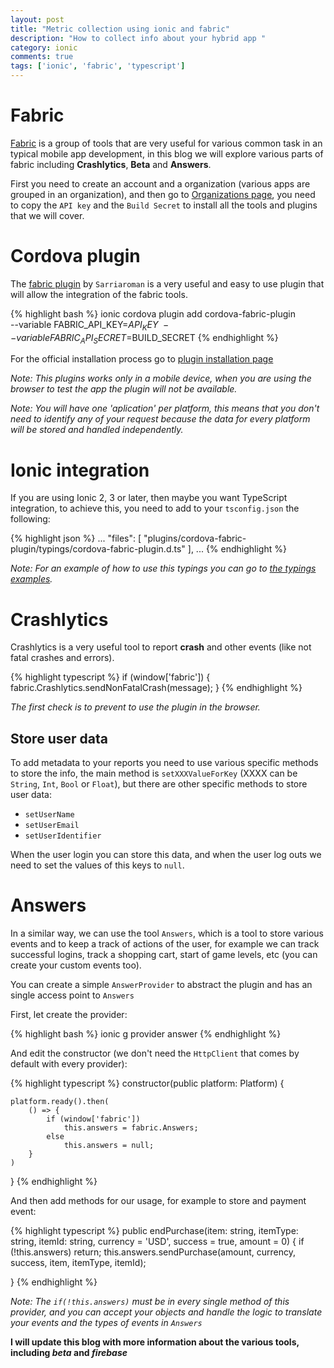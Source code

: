 ```yaml
---
layout: post
title: "Metric collection using ionic and fabric"
description: "How to collect info about your hybrid app "
category: ionic
comments: true
tags: ['ionic', 'fabric', 'typescript']
---
```



# Fabric

[Fabric][fabric] is a group of tools that are very useful for various common
task in an typical mobile app development, in this blog we will explore various
parts of fabric including **Crashlytics**, **Beta** and **Answers**.

First you need to create an account and a organization (various apps are grouped
in an organization), and then go to [Organizations page][fabric-orgs], you need
to copy the `API key` and the `Build Secret` to install all the tools and
plugins that we will cover.

# Cordova plugin

The [fabric plugin][plugin] by `Sarriaroman` is a very useful and easy to use
plugin that will allow the integration of the fabric tools.

{% highlight bash %}
ionic cordova plugin add cordova-fabric-plugin \
               --variable FABRIC_API_KEY=$API_KEY \
               --variable FABRIC_API_SECRET=$BUILD_SECRET
{% endhighlight %}

For the official installation process go to [plugin installation
page][plugin-install]

*Note: This plugins works only in a mobile device, when you are using the
browser to test the app the plugin will not be available.*

*Note: You will have one 'aplication' per platform, this means that you don't
need to identify any of your request because the data for every platform will be
stored and handled independently.*

# Ionic integration

If you are using Ionic 2, 3 or later, then maybe you want TypeScript
integration, to achieve this, you need to add to your `tsconfig.json` the
following:

{% highlight json %}
  ...
  "files": [
    "plugins/cordova-fabric-plugin/typings/cordova-fabric-plugin.d.ts"
  ],
  ...
{% endhighlight %}

*Note: For an example of how to use this typings you can go to [the typings
examples][plugin-examples].*

# Crashlytics

Crashlytics is a very useful tool to report **crash** and other events (like not
fatal crashes and errors).

{% highlight typescript %}
if (window['fabric']) {
   fabric.Crashlytics.sendNonFatalCrash(message);
}
{% endhighlight %}

*The first check is to prevent to use the plugin in the browser.*

## Store user data

To add metadata to your reports you need to use various specific methods to
store the info, the main method is `setXXXValueForKey` (XXXX can be `String`, `Int`,
`Bool` or `Float`), but there are other specific methods to store user data:

* `setUserName`
* `setUserEmail`
* `setUserIdentifier`

When the user login you can store this data, and when the user log outs we need
to set the values of this keys to `null`.

# Answers

In a similar way, we can use the tool `Answers`, which is a tool to store
various events and to keep a track of actions of the user, for example we can
track successful logins, track a shopping cart, start of game levels, etc (you
can create your custom events too).

You can create a simple `AnswerProvider` to abstract the plugin and has an
single access point to `Answers`

First, let create the provider:

{% highlight bash %}
ionic g provider answer
{% endhighlight %}

And edit the constructor (we don't need the `HttpClient` that comes by default
with every provider):

{% highlight typescript %}
constructor(public platform: Platform) {

    platform.ready().then(
        () => {
            if (window['fabric'])
                this.answers = fabric.Answers;
            else
                this.answers = null;
        }
    )

}
{% endhighlight %}

And then add methods for our usage, for example to store and payment event:

{% highlight typescript %}
public endPurchase(item: string, 
                  itemType: string, 
                  itemId: string, 
                  currency = 'USD', 
                  success = true, 
                  amount = 0) {
    if (!this.answers) return;
    this.answers.sendPurchase(amount, currency, success, item, itemType, itemId);

}
{% endhighlight %}

*Note: The `if(!this.answers)` must be in every single method of this provider,
and you can accept your objects and handle the logic to translate your events
and the types of events in `Answers`*

**I will update this blog with more information about the various tools, including _beta_ and _firebase_**

[fabric]: https://fabric.io/home
[fabric-orgs]: https://fabric.io/settings/organizations/595da15f0a4e98bc1d000131
[plugin]: https://github.com/sarriaroman/FabricPlugin
[plugin-install]: https://github.com/sarriaroman/FabricPlugin#install
[plugin-examples]: https://github.com/sarriaroman/FabricPlugin/blob/master/typings/cordova-fabric-plugin-tests.ts
